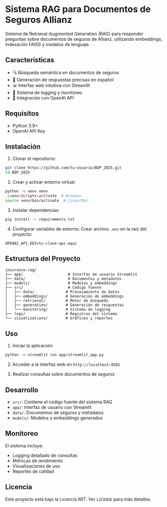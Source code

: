 # Sistema RAG para Documentos de Seguros Allianz

Sistema de Retrieval-Augmented Generation (RAG) para responder preguntas sobre documentos de seguros de Allianz, utilizando embeddings, indexación FAISS y modelos de lenguaje.

## Características

- 🔍 Búsqueda semántica en documentos de seguros
- 🤖 Generación de respuestas precisas en español
- 📊 Interfaz web intuitiva con Streamlit
- 📝 Sistema de logging y monitoreo
- 🔄 Integración con OpenAI API

## Requisitos

- Python 3.9+
- OpenAI API Key

## Instalación

1. Clonar el repositorio:
```bash
git clone https://github.com/tu-usuario/BDP_2025.git
cd BDP_2025
```

2. Crear y activar entorno virtual:
```bash
python -m venv venv
.\venv\Scripts\activate  # Windows
source venv/bin/activate  # Linux/Mac
```

3. Instalar dependencias:
```bash
pip install -r requirements.txt
```

4. Configurar variables de entorno:
Crear archivo `.env` en la raíz del proyecto:
```
OPENAI_API_KEY=tu-clave-api-aqui
```

## Estructura del Proyecto

```
insurance-rag/
├── app/                    # Interfaz de usuario Streamlit
├── data/                   # Documentos y metadatos
├── models/                 # Modelos y embeddings
├── src/                    # Código fuente
│   ├── data/              # Procesamiento de datos
│   ├── embeddings/        # Generación de embeddings
│   ├── retrieval/         # Motor de búsqueda
│   ├── generation/        # Generación de respuestas
│   └── monitoring/        # Sistema de logging
├── logs/                  # Registros del sistema
└── visualizations/        # Gráficos y reportes
```

## Uso

1. Iniciar la aplicación:
```bash
python -m streamlit run app/streamlit_app.py
```

2. Acceder a la interfaz web en `http://localhost:8501`

3. Realizar consultas sobre documentos de seguros

## Desarrollo

- `src/`: Contiene el código fuente del sistema RAG
- `app/`: Interfaz de usuario con Streamlit
- `data/`: Documentos de seguros y metadatos
- `models/`: Modelos y embeddings generados

## Monitoreo

El sistema incluye:
- Logging detallado de consultas
- Métricas de rendimiento
- Visualizaciones de uso
- Reportes de calidad

## Licencia

Este proyecto está bajo la Licencia MIT. Ver `LICENSE` para más detalles. 